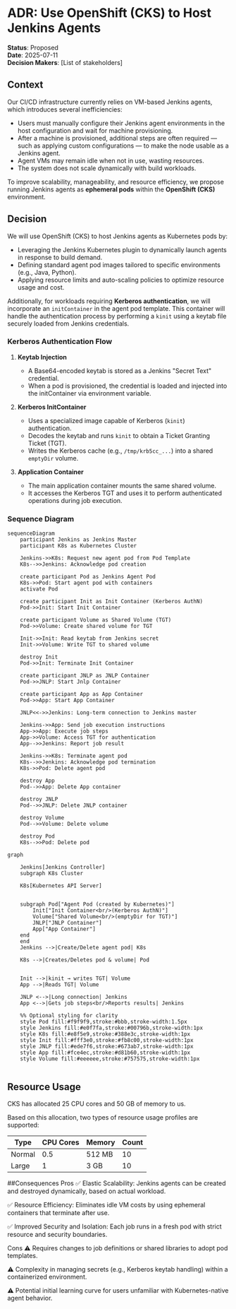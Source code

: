 # ADR: Use OpenShift (CKS) to Host Jenkins Agents

**Status**: Proposed  
**Date**: 2025-07-11  
**Decision Makers**: [List of stakeholders]

## Context

Our CI/CD infrastructure currently relies on VM-based Jenkins agents, which introduces several inefficiencies:

- Users must manually configure their Jenkins agent environments in the host configuration and wait for machine provisioning.
- After a machine is provisioned, additional steps are often required — such as applying custom configurations — to make the node usable as a Jenkins agent.
- Agent VMs may remain idle when not in use, wasting resources.
- The system does not scale dynamically with build workloads.

To improve scalability, manageability, and resource efficiency, we propose running Jenkins agents as **ephemeral pods** within the **OpenShift (CKS)** environment.

## Decision

We will use OpenShift (CKS) to host Jenkins agents as Kubernetes pods by:

- Leveraging the Jenkins Kubernetes plugin to dynamically launch agents in response to build demand.
- Defining standard agent pod images tailored to specific environments (e.g., Java, Python).
- Applying resource limits and auto-scaling policies to optimize resource usage and cost.

Additionally, for workloads requiring **Kerberos authentication**, we will incorporate an `initContainer` in the agent pod template. This container will handle the authentication process by performing a `kinit` using a keytab file securely loaded from Jenkins credentials.

### Kerberos Authentication Flow

1. **Keytab Injection**  
   - A Base64-encoded keytab is stored as a Jenkins "Secret Text" credential.  
   - When a pod is provisioned, the credential is loaded and injected into the initContainer via environment variable.

2. **Kerberos InitContainer**  
   - Uses a specialized image capable of Kerberos (`kinit`) authentication.  
   - Decodes the keytab and runs `kinit` to obtain a Ticket Granting Ticket (TGT).  
   - Writes the Kerberos cache (e.g., `/tmp/krb5cc_...`) into a shared `emptyDir` volume.

3. **Application Container**  
   - The main application container mounts the same shared volume.  
   - It accesses the Kerberos TGT and uses it to perform authenticated operations during job execution.

### Sequence Diagram

```mermaid
sequenceDiagram
    participant Jenkins as Jenkins Master
    participant K8s as Kubernetes Cluster

    Jenkins->>K8s: Request new agent pod from Pod Template
    K8s-->>Jenkins: Acknowledge pod creation

    create participant Pod as Jenkins Agent Pod
    K8s->>Pod: Start agent pod with containers
    activate Pod

    create participant Init as Init Container (Kerberos AuthN)
    Pod->>Init: Start Init Container

    create participant Volume as Shared Volume (TGT)
    Pod->>Volume: Create shared volume for TGT

    Init->>Init: Read keytab from Jenkins secret
    Init->>Volume: Write TGT to shared volume

    destroy Init
    Pod->>Init: Terminate Init Container

    create participant JNLP as JNLP Container
    Pod->>JNLP: Start Jnlp Container

    create participant App as App Container
    Pod->>App: Start App Container

    JNLP<<->>Jenkins: Long-term connection to Jenkins master

    Jenkins->>App: Send job execution instructions
    App->>App: Execute job steps
    App->>Volume: Access TGT for authentication
    App-->>Jenkins: Report job result

    Jenkins->>K8s: Terminate agent pod
    K8s-->>Jenkins: Acknowledge pod termination
    K8s->>Pod: Delete agent pod

    destroy App
    Pod-->>App: Delete App container

    destroy JNLP
    Pod-->>JNLP: Delete JNLP container

    destroy Volume
    Pod-->>Volume: Delete volume

    destroy Pod
    K8s-->>Pod: Delete pod
```
```mermaid
graph

    Jenkins[Jenkins Controller]
    subgraph K8s Cluster
    
    K8s[Kubernetes API Server]

    
    subgraph Pod["Agent Pod (created by Kubernetes)"]
        Init["Init Container<br/>(Kerberos AuthN)"]
        Volume["Shared Volume<br/>(emptyDir for TGT)"]
        JNLP["JNLP Container"]
        App["App Container"]
    end
    end
    Jenkins -->|Create/Delete agent pod| K8s
    
    K8s -->|Creates/Deletes pod & volume| Pod


    Init -->|kinit → writes TGT| Volume
    App -->|Reads TGT| Volume

    JNLP <-->|Long connection| Jenkins
    App <-->|Gets job steps<br/>Reports results| Jenkins

    %% Optional styling for clarity
    style Pod fill:#f9f9f9,stroke:#bbb,stroke-width:1.5px
    style Jenkins fill:#e0f7fa,stroke:#00796b,stroke-width:1px
    style K8s fill:#e8f5e9,stroke:#388e3c,stroke-width:1px
    style Init fill:#fff3e0,stroke:#fb8c00,stroke-width:1px
    style JNLP fill:#ede7f6,stroke:#673ab7,stroke-width:1px
    style App fill:#fce4ec,stroke:#d81b60,stroke-width:1px
    style Volume fill:#eeeeee,stroke:#757575,stroke-width:1px


```



## Resource Usage

CKS has allocated 25 CPU cores and 50 GB of memory to us.

Based on this allocation, two types of resource usage profiles are supported:

| Type   | CPU Cores | Memory   | Count    |
|--------|-----------|----------|----------|
| Normal | 0.5       | 512 MB   | 10       |
| Large  | 1         | 3 GB     | 10       |



##Consequences
Pros
✅ Elastic Scalability: Jenkins agents can be created and destroyed dynamically, based on actual workload.

✅ Resource Efficiency: Eliminates idle VM costs by using ephemeral containers that terminate after use.

✅ Improved Security and Isolation: Each job runs in a fresh pod with strict resource and security boundaries.

Cons
⚠️ Requires changes to job definitions or shared libraries to adopt pod templates.

⚠️ Complexity in managing secrets (e.g., Kerberos keytab handling) within a containerized environment.

⚠️ Potential initial learning curve for users unfamiliar with Kubernetes-native agent behavior.